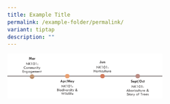 ```yaml
---
title: Example Title
permalink: /example-folder/permalink/
variant: tiptap
description: ""
---
```

<p></p>
<div class="isomer-image-wrapper">
<img style="width: 70%;" height="auto" width="100%" alt="" src="/images/timelinenkind.png">
</div>
<p></p>